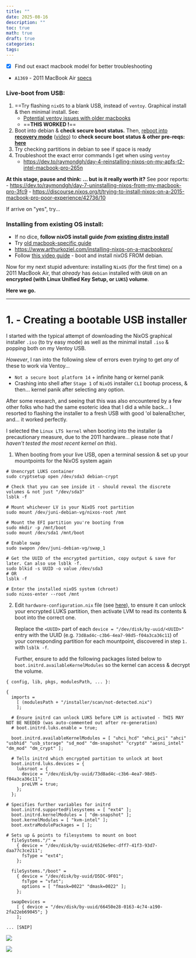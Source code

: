 ```yaml
---
title: ""
date: 2025-08-16
description: ""
toc: true
math: true
draft: true
categories: 
tags:
---
```

- [x] Find out exact macbook model for better troubleshooting 
- `A1369` - 2011 MacBook Air [specs](https://apple.techable.com/specs/macbook-air-13-inch-core-i7-1-8-ghz-2011/)
### Live-boot from USB:
1. ==Try flashing `nixOS` to a blank USB, instead of `ventoy`. Graphical install & then minimal install. See:
	- [Potential ventoy issues with older macbooks](https://www.reddit.com/r/NixOS/comments/1b4xv5j/nix_os_dossent_work_on_ventoy/)
	- ==**THIS WORKED !**==
2. Boot into debian & **check secure boot status.** Then, [reboot into **recovery mode**](https://www.wikihow.com/Turn-Off-Secure-Boot-on-Mac) ([video](https://www.youtube.com/watch?v=rzjXgPmVtdQ&t=38s)) to **check secure boot status & other pre-reqs: [here](https://dev.to/raymondgh/day-1-installing-nixos-on-my-2019-macbook-pro-2idh)**
3. Try checking partitions in debian to see if space is ready
4. Troubleshoot the exact error commands I get when using `ventoy`
	- https://dev.to/raymondgh/day-4-reinstalling-nixos-on-my-apfs-t2-intel-macbook-pro-265n

**At this stage, pause and think: ... but is it really worth it?** 
See poor reports:
	- https://dev.to/raymondgh/day-7-uninstalling-nixos-from-my-macbook-pro-3fc9
	- https://discourse.nixos.org/t/trying-to-install-nixos-on-a-2015-macbook-pro-poor-experience/42736/10

If arrive on "yes", try...
### Installing from existing OS install:
- If no dice, **follow nixOS install guide *from* [existing distro install](https://github.com/NixOS/nixpkgs/blob/master/nixos/doc/manual/installation/installing-from-other-distro.section.md)**
- Try [old macbook-specific guide](https://superuser.com/questions/795879/how-to-configure-dual-boot-nixos-with-mac-os-x-on-an-uefi-macbook)
- https://www.arthurkoziel.com/installing-nixos-on-a-macbookpro/
- Follow [this video guide](https://www.youtube.com/watch?v=82vrj22omyQ) - boot and install nixOS FROM debian.


Now for my next stupid adventure: installing `NixOS` (for the first time) on a 2011 MacBook Air, that *already* has `debian` installed with `GRUB` on an **encrypted (with Linux Unified Key Setup, or `LUKS`) volume**.

**Here we go.**

---

# 1. - Creating a bootable USB installer
I started with the typical attempt of downloading the NixOS graphical installer `.iso` (to try easy mode) as well as the minimal install `.iso` & popping both on my Ventoy USB. 

*However*, I ran into the following slew of errors even *trying* to get *any* of these to work via Ventoy...

- `Not a secure boot platform 14` + infinite hang or kernel panik
- Crashing into shell after `Stage 1` of `NixOS` installer `CLI` bootup process, & then... kernel panik after selecting any option.

After some research, and seeing that this was also encountered by a few other folks who had the same esoteric idea that I did a while back... I resorted to flashing the installer to a fresh USB with good 'ol balenaEtcher, and... it worked perfectly. 

I selected the `Linux LTS kernel` when booting into the installer (a precautionary measure, due to the 2011 hardware... please note that *I haven't tested the most recent kernel on this*).





1. When booting from your live USB, open a terminal session & set up your mountpoints for the NixOS system again
```
# Unencrypt LUKS container
sudo cryptsetup open /dev/sda3 debian-crypt

# Check that you can see inside it - should reveal the discrete volumes & not just "/dev/sda3"
lsblk -f

# Mount whichever LV is your NixOS root partition 
sudo mount /dev/juni-debian-vg/nixos-root /mnt

# Mount the EFI partition you're booting from
sudo mkdir -p /mnt/boot
sudo mount /dev/sda1 /mnt/boot

# Enable swap
sudo swapon /dev/juni-debian-vg/swap_1

# Get the UUID of the encrypted partition, copy output & save for later. Can also use lsblk -f.
sudo blkid -s UUID -o value /dev/sda3
# OR
lsblk -f

# Enter the installed nixOS system (chroot)
sudo nixos-enter --root /mnt
```

2. Edit `hardware-configuration.nix` file (see [here](https://nixos.wiki/wiki/Full_Disk_Encryption)), to ensure it can unlock your encrypted LUKS partition, then activate LVM to read its contents & boot into the correct one.
   
   Replace the `<UUID>` part of each `device = "/dev/disk/by-uuid/<UUID>"` entry with the UUID (e.g. `73d8ad4c-c3b6-4ea7-98d5-f04a3ca36c11`) of your corresponding partition for each mountpoint, discovered in step `1.` with `lsblk -f`.
   
   Further, ensure to add the following packages listed below to `boot.initrd.availableKernelModules` so the kernel can access & decrypt the volume.

```
{ config, lib, pkgs, modulesPath, ... }:

{
  imports =
    [ (modulesPath + "/installer/scan/not-detected.nix")
    ];

  # Ensure initrd can unlock LUKS before LVM is activated - THIS MAY NOT BE NEEDED (was auto-commented out after re-generation)
  # boot.initrd.luks.enable = true;

  boot.initrd.availableKernelModules = [ "uhci_hcd" "ehci_pci" "ahci" "usbhid" "usb_storage" "sd_mod" "dm-snapshot" "cryptd" "aesni_intel" "dm_mod" "dm_crypt" ];

  # Tells initrd which encrypted partition to unlock at boot
  boot.initrd.luks.devices = {
    luksroot = {
      device = "/dev/disk/by-uuid/73d8ad4c-c3b6-4ea7-98d5-f04a3ca36c11";
      preLVM = true;
    };
  };

# Specifies further variables for initrd
  boot.initrd.supportedFilesystems = [ "ext4" ];
  boot.initrd.kernelModules = [ "dm-snapshot" ];
  boot.kernelModules = [ "kvm-intel" ];
  boot.extraModulePackages = [ ];

# Sets up & points to filesystems to mount on boot
  fileSystems."/" =
    { device = "/dev/disk/by-uuid/6526e9ec-dff7-41f3-93d7-daa77c3ce211";
      fsType = "ext4";
    };

  fileSystems."/boot" =
    { device = "/dev/disk/by-uuid/D5DC-9F01";
      fsType = "vfat";
      options = [ "fmask=0022" "dmask=0022" ];
    };

  swapDevices =
    [ { device = "/dev/disk/by-uuid/66450e28-0163-4c74-a190-2fa22eb69045"; }
    ];

... [SNIP]
```

![](Screenshot%202025-08-17%20at%206.47.03%20pm.png)


![](70451.png)
